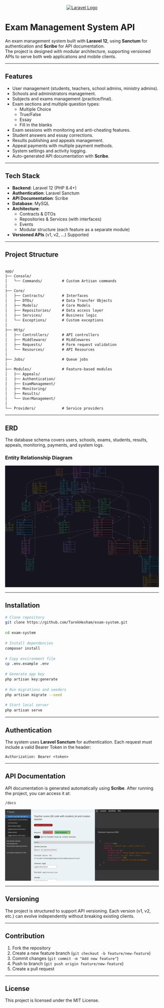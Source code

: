 <p align="center"><a href="https://laravel.com" target="_blank"><img src="https://raw.githubusercontent.com/laravel/art/master/logo-lockup/5%20SVG/2%20CMYK/1%20Full%20Color/laravel-logolockup-cmyk-red.svg" width="400" alt="Laravel Logo"></a></p>

# Exam Management System API

An exam management system built with **Laravel 12**, using **Sanctum** for authentication and **Scribe** for API documentation.  
The project is designed with modular architecture, supporting versioned APIs to serve both web applications and mobile clients.

---

## Features

-   User management (students, teachers, school admins, ministry admins).
-   Schools and administrators management.
-   Subjects and exams management (practice/final).
-   Exam sections and multiple question types:
    -   Multiple Choice
    -   True/False
    -   Essay
    -   Fill in the blanks
-   Exam sessions with monitoring and anti-cheating features.
-   Student answers and essay corrections.
-   Results publishing and appeals management.
-   Appeal payments with multiple payment methods.
-   System settings and activity logging.
-   Auto-generated API documentation with **Scribe**.

---

## Tech Stack

-   **Backend**: Laravel 12 (PHP 8.4+)
-   **Authentication**: Laravel Sanctum
-   **API Documentation**: Scribe
-   **Database**: MySQL
-   **Architecture**:
    -   Contracts & DTOs
    -   Repositories & Services (with interfaces)
    -   Events
    -   Modular structure (each feature as a separate module)
-   **Versioned APIs** (v1, v2, ...) Supported

---

## Project Structure

```

app/
├── Console/
│   └── Commands/         # Custom Artisan commands
│
├── Core/
│   ├── Contracts/        # Interfaces
│   ├── DTOs/             # Data Transfer Objects
│   ├── Models/           # Core Models
│   ├── Repositories/     # Data access layer
│   ├── Services/         # Business logic
│   └── Exceptions/       # Custom exceptions
│
├── Http/
│   ├── Controllers/      # API controllers
│   ├── Middleware/       # Middlewares
│   ├── Requests/         # Form request validation
│   └── Resources/        # API Resources
│
├── Jobs/                 # Queue jobs
│
├── Modules/              # Feature-based modules
│   ├── Appeals/
│   ├── Authentication/
│   ├── ExamManagement/
│   ├── Monitoring/
│   ├── Results/
│   └── UserManagement/
│
└── Providers/            # Service providers

```

---

## ERD

The database schema covers users, schools, exams, students, results, appeals, monitoring, payments, and system logs.

### Entity Relationship Diagram

<img src="./public/ERD.png" alt="ERD"/>

---

## Installation

```bash
# Clone repository
git clone https://github.com/TarekHesham/exam-system.git

cd exam-system

# Install dependencies
composer install

# Copy environment file
cp .env.example .env

# Generate app key
php artisan key:generate

# Run migrations and seeders
php artisan migrate --seed

# Start local server
php artisan serve
```

---

## Authentication

The system uses **Laravel Sanctum** for authentication.
Each request must include a valid Bearer Token in the header:

```http
Authorization: Bearer <token>
```

---

## API Documentation

API documentation is generated automatically using **Scribe**.
After running the project, you can access it at:

```
/docs
```

<img src="./public/DOC.png"/>

---

## Versioning

The project is structured to support API versioning.
Each version (v1, v2, etc.) can evolve independently without breaking existing clients.

---

## Contribution

1. Fork the repository
2. Create a new feature branch (`git checkout -b feature/new-feature`)
3. Commit changes (`git commit -m "Add new feature"`)
4. Push to branch (`git push origin feature/new-feature`)
5. Create a pull request

---

## License

This project is licensed under the MIT License.
